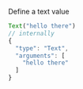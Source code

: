 Define a text value
```js
Text("hello there")
// internally
{
  "type": "Text",
  "arguments": [
    "hello there"
  ]
}
```
